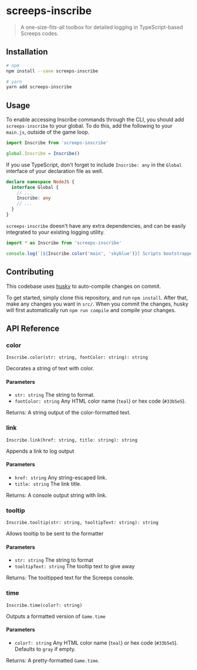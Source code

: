 # screeps-inscribe

> A one-size-fits-all toolbox for detailed logging in TypeScript-based Screeps codes.

## Installation

```bash
# npm
npm install --save screeps-inscribe

# yarn
yarn add screeps-inscribe
```

## Usage

To enable accessing Inscribe commands through the CLI, you should add `screeps-inscribe` to your global. To do this, add the following to your `main.js`, outside of the game loop.

```ts
import Inscribe from 'screeps-inscribe'

global.Inscribe = Inscribe()
```

If you use TypeScript, don't forget to include `Inscribe: any` in the `Global` interface of your declaration file as well.

```ts
declare namespace NodeJS {
  interface Global {
    // ...
    Inscribe: any
    // ...
  }
}
```

`screeps-inscribe` doesn't have any extra dependencies, and can be easily integrated to your existing logging utility.

```js
import * as Inscribe from 'screeps-inscribe'

console.log(`[${Inscribe.color('main', 'skyblue')}] Scripts bootstrapped`)
```

## Contributing

This codebase uses [husky](https://github.com/typicode/husky) to auto-compile changes on commit.

To get started, simply clone this repository, and run `npm install`. After that, make any changes you want in `src/`. When you commit the changes, husky will first automatically run `npm run compile` and compile your changes.

## API Reference

### color

`Inscribe.color(str: string, fontColor: string): string`

Decorates a string of text with color.

#### Parameters

- `str: string` The string to format.
- `fontColor: string` Any HTML color name (`teal`) or hex code (`#33b5e5`).

Returns: A string output of the color-formatted text.

### link

`Inscribe.link(href: string, title: string): string`

Appends a link to log output

#### Parameters

- `href: string` Any string-escaped link.
- `title: string` The link title.

Returns: A console output string with link.

### tooltip

`Inscribe.tooltip(str: string, tooltipText: string): string`

Allows tooltip to be sent to the formatter

#### Parameters

- `str: string` The string to format
- `tooltipText: string` The tooltip text to give away

Returns: The tooltipped text for the Screeps console.

### time

`Inscribe.time(color?: string)`

Outputs a formatted version of `Game.time`

#### Parameters

- `color?: string` Any HTML color name (`teal`) or hex code (`#33b5e5`). Defaults to `gray` if empty.

Returns: A pretty-formatted `Game.time`.
